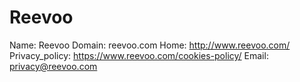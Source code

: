 
# Reevoo

Name: Reevoo
Domain: reevoo.com
Home: http://www.reevoo.com/
Privacy_policy: https://www.reevoo.com/cookies-policy/
Email: privacy@reevoo.com
